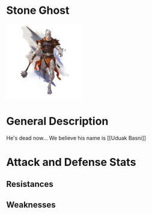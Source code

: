 # Stone Ghost

<img src="./images/stone_ghost.Avatar.webp"  alt="Giant Fly" width="200" />

# General Description

He's dead now...  We believe his name is [[Uduak Basni]]

# Attack and Defense Stats

## Resistances

## Weaknesses
